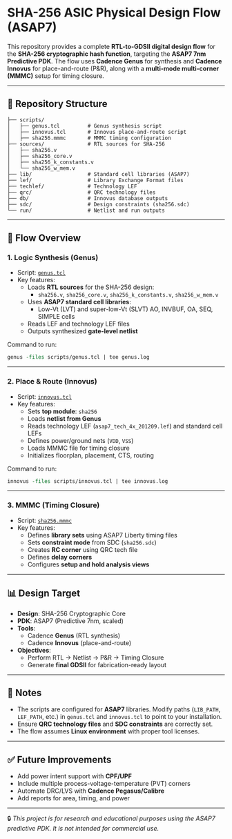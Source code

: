 # SHA-256 ASIC Physical Design Flow (ASAP7)

This repository provides a complete **RTL-to-GDSII digital design flow** for the **SHA-256 cryptographic hash function**, targeting the **ASAP7 7nm Predictive PDK**. The flow uses **Cadence Genus** for synthesis and **Cadence Innovus** for place-and-route (P&R), along with a **multi-mode multi-corner (MMMC)** setup for timing closure.

---

## 📂 Repository Structure

```
├── scripts/
│   ├── genus.tcl         # Genus synthesis script
│   ├── innovus.tcl       # Innovus place-and-route script
│   ├── sha256.mmmc       # MMMC timing configuration
├── sources/              # RTL sources for SHA-256
│   ├── sha256.v
│   ├── sha256_core.v
│   ├── sha256_k_constants.v
│   └── sha256_w_mem.v
├── lib/                  # Standard cell libraries (ASAP7)
├── lef/                  # Library Exchange Format files
├── techlef/              # Technology LEF
├── qrc/                  # QRC technology files
├── db/                   # Innovus database outputs
├── sdc/                  # Design constraints (sha256.sdc)
└── run/                  # Netlist and run outputs
```

---

## 🚀 Flow Overview

### 1. **Logic Synthesis (Genus)**
- Script: [`genus.tcl`](scripts/genus.tcl)
- Key features:
  - Loads **RTL sources** for the SHA-256 design:
    - `sha256.v`, `sha256_core.v`, `sha256_k_constants.v`, `sha256_w_mem.v`
  - Uses **ASAP7 standard cell libraries**:
    - Low-Vt (LVT) and super-low-Vt (SLVT) AO, INVBUF, OA, SEQ, SIMPLE cells
  - Reads LEF and technology LEF files
  - Outputs synthesized **gate-level netlist**

Command to run:
```tcl
genus -files scripts/genus.tcl | tee genus.log
```

---

### 2. **Place & Route (Innovus)**
- Script: [`innovus.tcl`](scripts/innovus.tcl)
- Key features:
  - Sets **top module**: `sha256`
  - Loads **netlist from Genus**
  - Reads technology LEF (`asap7_tech_4x_201209.lef`) and standard cell LEFs
  - Defines power/ground nets (`VDD`, `VSS`)
  - Loads MMMC file for timing closure
  - Initializes floorplan, placement, CTS, routing

Command to run:
```tcl
innovus -files scripts/innovus.tcl | tee innovus.log
```

---

### 3. **MMMC (Timing Closure)**
- Script: [`sha256.mmmc`](scripts/sha256.mmmc)
- Key features:
  - Defines **library sets** using ASAP7 Liberty timing files
  - Sets **constraint mode** from SDC (`sha256.sdc`)
  - Creates **RC corner** using QRC tech file
  - Defines **delay corners**
  - Configures **setup and hold analysis views**

---

## 📊 Design Target

- **Design**: SHA-256 Cryptographic Core  
- **PDK**: ASAP7 (Predictive 7nm, scaled)  
- **Tools**:  
  - Cadence **Genus** (RTL synthesis)  
  - Cadence **Innovus** (place-and-route)  
- **Objectives**:
  - Perform RTL → Netlist → P&R → Timing Closure
  - Generate **final GDSII** for fabrication-ready layout

---

## 📝 Notes

- The scripts are configured for **ASAP7** libraries. Modify paths (`LIB_PATH`, `LEF_PATH`, etc.) in `genus.tcl` and `innovus.tcl` to point to your installation.  
- Ensure **QRC technology files** and **SDC constraints** are correctly set.  
- The flow assumes **Linux environment** with proper tool licenses.  

---

## ✅ Future Improvements
- Add power intent support with **CPF/UPF**  
- Include multiple process-voltage-temperature (PVT) corners  
- Automate DRC/LVS with **Cadence Pegasus/Calibre**  
- Add reports for area, timing, and power  

---

🔒 *This project is for research and educational purposes using the ASAP7 predictive PDK. It is not intended for commercial use.*  
